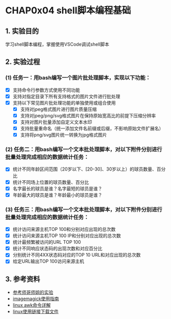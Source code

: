 # CHAP0x04 shell脚本编程基础
## 1. 实验目的
学习shell脚本编程，掌握使用VSCode调试shell脚本
## 2. 实验过程
### (1) 任务一：用bash编写一个图片批处理脚本，实现以下功能：
- [x] 支持命令行参数方式使用不同功能
- [x] 支持对指定目录下所有支持格式的图片文件进行批处理
- [x] 支持以下常见图片批处理功能的单独使用或组合使用
    - [x] 支持对jpeg格式图片进行图片质量压缩
    - [x] 支持对jpeg/png/svg格式图片在保持原始宽高比的前提下压缩分辨率
    - [x] 支持对图片批量添加自定义文本水印
    - [x] 支持批量重命名（统一添加文件名前缀或后缀，不影响原始文件扩展名）
    - [x] 支持将png/svg图片统一转换为jpg格式图片
### (2) 任务二：用bash编写一个文本批处理脚本，对以下附件分别进行批量处理完成相应的数据统计任务：
- [x] 统计不同年龄区间范围（20岁以下、[20-30]、30岁以上）的球员数量、百分比
- [x] 统计不同场上位置的球员数量、百分比
- [x] 名字最长的球员是谁？名字最短的球员是谁？
- [x] 年龄最大的球员是谁？年龄最小的球员是谁？
### (3) 任务三：用bash编写一个文本批处理脚本，对以下附件分别进行批量处理完成相应的数据统计任务：
- [x] 统计访问来源主机TOP 100和分别对应出现的总次数
- [x] 统计访问来源主机TOP 100 IP和分别对应出现的总次数
- [x] 统计最频繁被访问的URL TOP 100
- [x] 统计不同响应状态码的出现次数和对应百分比
- [x] 分别统计不同4XX状态码对应的TOP 10 URL和对应出现的总次数
- [x] 给定URL输出TOP 100访问来源主机

## 3. 参考资料
- [参考师哥师姐的实验](https://github.com/CUCCS/linux-2020-jerrymajerry/blob/chap0x04/HW4)
- [imagemagick使用指南](https://blog.csdn.net/wangmeitingaa/article/details/88885711)
- [linux awk命令详解](https://blog.csdn.net/weixin_41477980/article/details/89511954)
- [linux使用链接下载文件](https://blog.csdn.net/qq_41829904/article/details/93032974)
